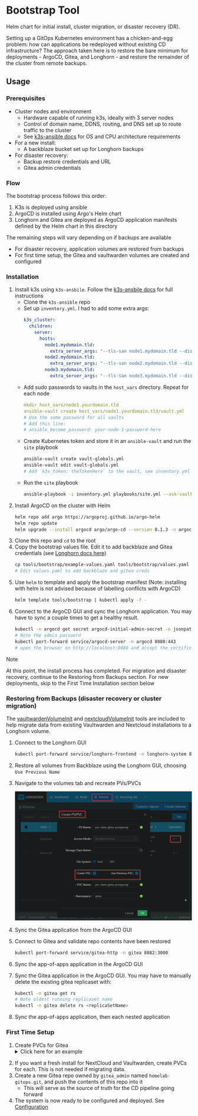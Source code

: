 # Bootstrap Tool

Helm chart for initial install, cluster migration, or disaster recovery (DR).

Setting up a GitOps Kubernetes environment has a chicken-and-egg problem: how can applications be redeployed without existing CD infrastructure? The approach taken here is to restore the bare minimum for deployments - ArgoCD, Gitea, and Longhorn - and restore the remainder of the cluster from remote backups.

## Usage

### Prerequisites 

* Cluster nodes and environment
    * Hardware capable of running k3s, ideally with 3 server nodes
    * Control of domain name, DDNS, routing, and DNS set up to route traffic to the cluster
    * See [k3s-ansible docs](https://github.com/k3s-io/k3s-ansible?tab=readme-ov-file#build-a-kubernetes-cluster-using-k3s-via-ansible) for OS and CPU architecture requirements
* For a new install:
    * A backblaze bucket set up for Longhorn backups
* For disaster recovery:
    * Backup restore credentials and URL
    * Gitea admin credentials

### Flow

The bootstrap process follows this order:

1. K3s is deployed using ansible
1. ArgoCD is installed using Argo's Helm chart
1. Longhorn and Gitea are deployed as ArgoCD application manifests defined by the Helm chart in this directory

The remaining steps will vary depending on if backups are available

* For disaster recovery, application volumes are restored from backups
* For first time setup, the Gitea and vaultwarden volumes are created and configured 

### Installation 

1. Install k3s using `k3s-ansbile`. Follow the [k3s-ansbile docs](https://github.com/k3s-io/k3s-ansible) for full instructions
    * Clone the `k3s-ansible` repo
    * Set up `inventory.yml`. I had to add some extra args:
        ```yaml
        k3s_cluster:
          children:
            server:
              hosts:
                node1.mydomain.tld:
                  extra_server_args: "--tls-san node1.mydomain.tld --disable=local-storage"
                node2.mydomain.tld:
                  extra_server_args: "--tls-san node2.mydomain.tld --disable=local-storage"
                node3.mydomain.tld:
                  extra_server_args: "--tls-san node3.mydomain.tld --disable=local-storage"
        ```
    * Add sudo passwords to vaults in the `host_vars` directory. Repeat for each node
        ```yaml
        mkdir host_vars/node1.yourdomain.tld
        ansible-vault create host_vars/node1.yourdomain.tld/vault.yml
        # Use the same password for all vaults
        # Add this line:
        # ansible_become_password: your-node-1-password-here
        ```
    * Create Kubernetes token and store it in an `ansible-vault` and run the `site` playbook
        ```sh 
        ansible-vault create vault-globals.yml
        ansible-vault edit vault-globals.yml 
        # Add `k3s_token: theTokenHere` to the vault, see inventory.yml for how to generate
        ```
    * Run the `site` playbook
        ```sh
        ansible-playbook -i inventory.yml playbooks/site.yml --ask-vault-pass -e @vault-globals.yml
        ```
1. Install ArgoCD on the cluster with Helm
    ```sh
    helm repo add argo https://argoproj.github.io/argo-helm
    helm repo update
    helm upgrade --install argocd argo/argo-cd --version 8.1.3 -n argocd --create-namespace
    ```
1. Clone this repo and `cd` to the root
1. Copy the bootstrap values file. Edit it to add backblaze and Gitea credentials (see [Longhorn docs here](https://longhorn.io/docs/1.9.0/snapshots-and-backups/backup-and-restore/set-backup-target/#set-the-default-backup-target-using-a-manifest-yaml-file))
    ```sh
    cp tools/bootstrap/example-values.yaml tools/bootstrap/values.yaml
    # Edit values.yaml to add backblaze and gitea creds
    ```
1. Use `helm` to template and apply the bootstrap manifest (Note: installing with helm is not advised because of labelling conflicts with ArgoCD)
    ```sh
    helm template tools/bootstrap | kubectl apply -f -
    ```
1. Connect to the ArgoCD GUI and sync the Longhorn application. You may have to sync a couple times to get a healthy result.
    ```sh
    kubectl -n argocd get secret argocd-initial-admin-secret -o jsonpath="{.data.password}" | base64 -d
    # Note the admin password
    kubectl port-forward service/argocd-server -n argocd 8080:443
    # open the browser on http://localhost:8080 and accept the certificate
    ```
> [!NOTE]
> At this point, the install process has completed. For migration and disaster recovery, continue to the Restoring from Backups section. For new deployments, skip to the First Time Installation section below

### Restoring from Backups (disaster recovery or cluster migration)

The [vaultwardenVolumeInit](../vaultwardenVolumeInit/README.md) and [nextcloudVolumeInit](../nextcloudVolumeInit/README.md) tools are included to help migrate data from existing Vaultwarden and Nextcloud installations to a Longhorn volume.

1. Connect to the Longhorn GUI
    ```sh
    kubectl port-forward service/longhorn-frontend -n longhorn-system 8081:80
    ```
1. Restore all volumes from Backblaze using the Longhorn GUI, choosing `Use Previous Name`
1. Navigate to the volumes tab and recreate PVs/PVCs

    ![](../../docs/image.png)
    
1. Sync the Gitea application from the ArgoCD GUI
1. Connect to Gitea and validate repo contents have been restored
    ```sh
    kubectl port-forward service/gitea-http -n gitea 8082:3000
    ```
1. Sync the app-of-apps application in the ArgoCD GUI
1. Sync the Gitea application in the ArgoCD GUI. You may have to manually delete the existing gitea replicaset with:
    ```sh
    kubectl -n gitea get rs
    # Note oldest running replicaset name
    kubectl -n gitea delete rs <replicaSetName>
    ```
1. Sync the app-of-apps application, then each nested application

### First Time Setup 

1. Create PVCs for Gitea <details><summary>Click here for an example</summary>
    ```yaml
    apiVersion: v1
    kind: PersistentVolumeClaim
    metadata:
        name: gitea-shared-storage
        namespace: gitea
    spec:
        accessModes:
            - ReadWriteOnce
        resources:
            requests:
            storage: 5Gi
        storageClassName: longhorn-non-replicated
        volumeMode: Filesystem
        volumeName: pvc-gitea-shared-storage
    ---
    apiVersion: v1
    kind: PersistentVolumeClaim
    metadata:
        name: pvc-data-gitea-postgresql
        namespace: gitea
    spec:
        accessModes:
          - ReadWriteOnce
        resources:
          requests:
          storage: 5Gi
        storageClassName: longhorn-non-replicated
        volumeMode: Filesystem
        volumeName: pvc-data-gitea-postgresql
    ```
</details>

2. If you want a fresh install for NextCloud and Vaultwarden, create PVCs for each. This is not needed if migrating data. 
1. Create a new Gitea repo owned by `gitea_admin` named `homelab-gitops.git`, and push the contents of this repo into it
    * This will serve as the source of truth for the CD pipeline going forward
1. The system is now ready to be configured and deployed. See [Configuration](../../README.md#configuration)